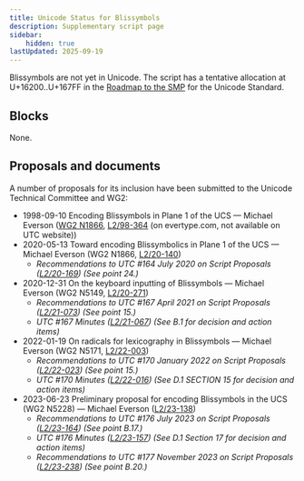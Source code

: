 ```yaml
---
title: Unicode Status for Blissymbols
description: Supplementary script page
sidebar:
    hidden: true
lastUpdated: 2025-09-19
---
```


Blissymbols are not yet in Unicode. The script has a tentative allocation at U+16200..U+167FF in the [Roadmap to the SMP](http://www.unicode.org/roadmaps/smp/) for the Unicode Standard.

## Blocks

None.

## Proposals and documents

A number of proposals for its inclusion have been submitted to the Unicode Technical Committee and WG2:
- 1998-09-10 Encoding Blissymbols in Plane 1 of the UCS — Michael Everson ([WG2 N1866](https://www.unicode.org/wg2/docs/n1866.pdf), [L2/98-364](http://www.evertype.com/standards/iso10646/pdf/bliss.pdf) (on evertype.com, not available on UTC website))
- 2020-05-13 Toward encoding Blissymbolics in Plane 1 of the UCS — Michael Everson (WG2 N1866, [L2/20-140](http://www.unicode.org/cgi-bin/GetMatchingDocs.pl?L2/20-140))
  - _Recommendations to UTC #164 July 2020 on Script Proposals ([L2/20-169](https://www.unicode.org/L2/L2020/20169-script-adhoc-rept.pdf)) (See point 24.)_
- 2020-12-31 On the keyboard inputting of Blissymbols — Michael Everson (WG2 N5149, [L2/20-271](http://www.unicode.org/cgi-bin/GetMatchingDocs.pl?L2/20-271))
  - _Recommendations to UTC #167 April 2021 on Script Proposals ([L2/21-073](http://www.unicode.org/L2/L2021/21073-script-adhoc-rept.pdf)) (See point 15.)_
  - _UTC #167 Minutes ([L2/21-067](https://www.unicode.org/L2/L2021/21066.htm)) (See B.1 for decision and action items)_
- 2022-01-19 On radicals for lexicography in Blissymbols — Michael Everson (WG2 N5171, [L2/22-003](http://www.unicode.org/cgi-bin/GetMatchingDocs.pl?L2/22-003))
  - _Recommendations to UTC #170 January 2022 on Script Proposals ([L2/22-023](http://www.unicode.org/L2/L2022/22023-script-adhoc-rept.pdf)) (See point 15.)_
  - _UTC #170 Minutes ([L2/22-016](https://www.unicode.org/L2/L2022/22016.htm)) (See D.1 SECTION 15 for decision and action items)_
- 2023-06-23 Preliminary proposal for encoding Blissymbols in the UCS (WG2 N5228) — Michael Everson ([L2/23-138](http://www.unicode.org/cgi-bin/GetMatchingDocs.pl?L2/23-138))
  - _Recommendations to UTC #176 July 2023 on Script Proposals ([L2/23-164](http://www.unicode.org/cgi-bin/GetMatchingDocs.pl?L2/23-164)) (See point B.17.)_
  - _UTC #176 Minutes ([L2/23-157](https://www.unicode.org/L2/L2023/23157.htm)) (See D.1 Section 17 for decision and action items)_
  - _Recommendations to UTC #177 November 2023 on Script Proposals ([L2/23-238](http://www.unicode.org/cgi-bin/GetMatchingDocs.pl?L2/23-238)) (See point B.20.)_
